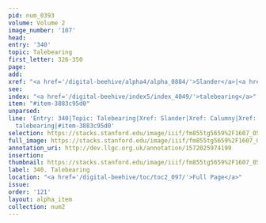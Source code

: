 ```yaml
---
pid: num_0393
volume: Volume 2
image_number: '107'
head: 
entry: '340'
topic: Talebearing
first_letter: 326-350
page: 
add: 
xref: "<a href='/digital-beehive/alpha4/alpha_0884/'>Slander</a>|<a href='/digital-beehive/alpha1/alpha_0114/'>Calumny</a>|Backbiting"
see: 
index: "<a href='/digital-beehive/index5/index_4049/'>talebearing</a>"
item: "#item-3883c95d0"
unparsed: 
line: 'Entry: 340|Topic: Talebearing|Xref: Slander|Xref: Calumny|Xref: Backbiting|Index:
  talebearing|#item-3883c95d0'
selection: https://stacks.stanford.edu/image/iiif/fm855tg5659%2F1607_0574/338,2349,3007,858/full/0/default.jpg
full_image: https://stacks.stanford.edu/image/iiif/fm855tg5659%2F1607_0574/full/full/0/default.jpg
annotation_uri: http://dev.llgc.org.uk/annotation/1572025974199
insertion: 
thumbnail: https://stacks.stanford.edu/image/iiif/fm855tg5659%2F1607_0574/338,2349,600,180/250,/0/default.jpg
label: 340. Talebearing
location: "<a href='/digital-beehive/toc/toc2_097/'>Full Page</a>"
issue: 
order: '121'
layout: alpha_item
collection: num2
---
```

